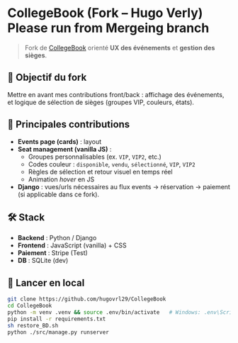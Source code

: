 # CollegeBook (Fork – Hugo Verly) Please run from Mergeing branch

> Fork de [CollegeBook](https://github.com/hugovrl29/CollegeBook) orienté **UX des événements** et **gestion des sièges**.

## 🎯 Objectif du fork
Mettre en avant mes contributions front/back : affichage des événements, et logique de sélection de sièges (groupes VIP, couleurs, états).

## 🧩 Principales contributions
- **Events page (cards)** : layout
- **Seat management (vanilla JS)** :
  - Groupes personnalisables (ex. `VIP`, `VIP2`, etc.)
  - Codes couleur : `disponible`, `vendu`, `sélectionné`, `VIP`, `VIP2`
  - Règles de sélection et retour visuel en temps réel
  - Animation *hover* en JS
- **Django** : vues/urls nécessaires au flux events → réservation → paiement (si applicable dans ce fork).

## 🛠️ Stack
- **Backend** : Python / Django
- **Frontend** : JavaScript (vanilla) + CSS
- **Paiement** : Stripe (Test)
- **DB** : SQLite (dev)

## 🚀 Lancer en local
```bash
git clone https://github.com/hugovrl29/CollegeBook
cd CollegeBook
python -m venv .venv && source .env/bin/activate   # Windows: .env\Scripts\activate
pip install -r requirements.txt
sh restore_BD.sh
python ./src/manage.py runserver
